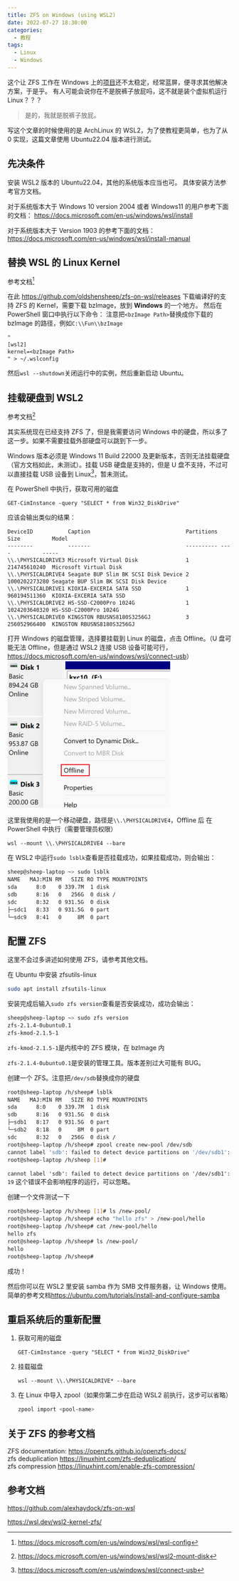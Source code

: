 ```yaml
---
title: ZFS on Windows (using WSL2)
date: 2022-07-27 18:30:00
categories:
  - 教程
tags:
  - Linux
  - Windows
---
```


这个让 ZFS 工作在 Windows 上的[项目](https://github.com/openzfsonwindows/openzfs)还不太稳定，经常蓝屏，便寻求其他解决方案，于是乎。
有人可能会说你在不是脱裤子放屁吗，这不就是装个虚拟机运行 Linux？？？

> 是的，我就是脱裤子放屁。

<!-- more -->

写这个文章的时候使用的是 ArchLinux 的 WSL2，为了使教程更简单，也为了从 0 实现，这篇文章使用 Ubuntu22.04 版本进行测试。

## 先决条件

安装 WSL2 版本的 Ubuntu22.04，其他的系统版本应当也可。
具体安装方法参考官方文档。

对于系统版本大于 Windows 10 version 2004 或者 Windows11 的用户参考下面的文档：
https://docs.microsoft.com/en-us/windows/wsl/install

对于系统版本大于 Version 1903 的参考下面的文档：
https://docs.microsoft.com/en-us/windows/wsl/install-manual

## 替换 WSL 的 Linux Kernel

参考文档[^1]

在此 https://github.com/oldshensheep/zfs-on-wsl/releases 下载编译好的支持 ZFS 的 Kernel，需要下载 bzImage，放到 **Windows** 的一个地方。
然后在 PowerShell 窗口中执行以下命令：
注意把`<bzImage Path>`替换成你下载的 bzImage 的路径，例如`C:\\Fun\\bzImage`

```pwsh
"
[wsl2]
kernel=<bzImage Path>
" > ~/.wslconfig
```

然后`wsl --shutdown`关闭运行中的实例，然后重新启动 Ubuntu。

## 挂载硬盘到 WSL2

参考文档[^2]

其实系统现在已经支持 ZFS 了，但是我需要访问 Windows 中的硬盘，所以多了这一步。如果不需要挂载外部硬盘可以跳到下一步。

Windows 版本必须是 Windows 11 Build 22000 及更新版本，否则无法挂载硬盘（官方文档如此，未测试）。挂载 USB 硬盘是支持的，但是 U 盘不支持，不过可以直接挂载 USB 设备到 Linux[^3]，暂未测试。

在 PowerShell 中执行，获取可用的磁盘

```pwsh
GET-CimInstance -query "SELECT * from Win32_DiskDrive"
```

应该会输出类似的结果：

```pwsh
DeviceID           Caption                              Partitions Size          Model
--------           -------                              ---------- ----          -----
\\.\PHYSICALDRIVE3 Microsoft Virtual Disk               1          214745610240  Microsoft Virtual Disk
\\.\PHYSICALDRIVE4 Seagate BUP Slim BK SCSI Disk Device 2          1000202273280 Seagate BUP Slim BK SCSI Disk Device
\\.\PHYSICALDRIVE1 KIOXIA-EXCERIA SATA SSD              1          960194511360  KIOXIA-EXCERIA SATA SSD
\\.\PHYSICALDRIVE2 HS-SSD-C2000Pro 1024G                1          1024203640320 HS-SSD-C2000Pro 1024G
\\.\PHYSICALDRIVE0 KINGSTON RBUSNS8180S3256GJ           3          256052966400  KINGSTON RBUSNS8180S3256GJ
```

打开 Windows 的磁盘管理，选择要挂载到 Linux 的磁盘，点击 Offline。（U 盘可能无法 Offline，但是通过 WSL2 连接 USB 设备可能可行，<https://docs.microsoft.com/en-us/windows/wsl/connect-usb>）
![](./images/2022-07-27-19-57-33.png)

这里我使用的是一个移动硬盘，路径是`\\.\PHYSICALDRIVE4`，Offline 后
在 PowerShell 中执行（需要管理员权限）

```pwsh
wsl --mount \\.\PHYSICALDRIVE4 --bare
```

在 WSL2 中运行`sudo lsblk`查看是否挂载成功，如果挂载成功，则会输出：

```bash
sheep@sheep-laptop ~> sudo lsblk
NAME   MAJ:MIN RM   SIZE RO TYPE MOUNTPOINTS
sda      8:0    0 339.7M  1 disk
sdb      8:16   0   256G  0 disk /
sdc      8:32   0 931.5G  0 disk
├─sdc1   8:33   0 931.5G  0 part
└─sdc9   8:41   0     8M  0 part
```

## 配置 ZFS

这里不会过多讲述如何使用 ZFS，请参考其他文档。

在 Ubuntu 中安装 zfsutils-linux

```bash
sudo apt install zfsutils-linux
```

安装完成后输入`sudo zfs version`查看是否安装成功，成功会输出：

```bash
sheep@sheep-laptop ~> sudo zfs version
zfs-2.1.4-0ubuntu0.1
zfs-kmod-2.1.5-1
```

`zfs-kmod-2.1.5-1`是内核中的 ZFS 模块，在 bzImage 内

`zfs-2.1.4-0ubuntu0.1`是安装的管理工具。版本差别过大可能有 BUG。

创建一个 ZFS。注意把`/dev/sdb`替换成你的硬盘

```bash
root@sheep-laptop /h/sheep# lsblk
NAME   MAJ:MIN RM   SIZE RO TYPE MOUNTPOINTS
sda      8:0    0 339.7M  1 disk
sdb      8:16   0 931.5G  0 disk
├─sdb1   8:17   0 931.5G  0 part
└─sdb2   8:18   0     8M  0 part
sdc      8:32   0   256G  0 disk /
root@sheep-laptop /h/sheep# zpool create new-pool /dev/sdb
cannot label 'sdb': failed to detect device partitions on '/dev/sdb1': 19
root@sheep-laptop /h/sheep [1]#
```

`cannot label 'sdb': failed to detect device partitions on '/dev/sdb1': 19` 这个错误不会影响程序的运行，可以忽略。

创建一个文件测试一下

```bash
root@sheep-laptop /h/sheep [1]# ls /new-pool/
root@sheep-laptop /h/sheep# echo "hello zfs" > /new-pool/hello
root@sheep-laptop /h/sheep# cat /new-pool/hello
hello zfs
root@sheep-laptop /h/sheep# ls /new-pool/
hello
root@sheep-laptop /h/sheep#
```

成功！

然后你可以在 WSL2 里安装 samba 作为 SMB 文件服务器，让 Windows 使用。简单的参考文档<https://ubuntu.com/tutorials/install-and-configure-samba>

## 重启系统后的重新配置

1. 获取可用的磁盘

   ```pwsh
   GET-CimInstance -query "SELECT * from Win32_DiskDrive"
   ```

2. 挂载磁盘

   ```pwsh
   wsl --mount \\.\PHYSICALDRIVE* --bare
   ```

3. 在 Linux 中导入 zpool（如果你第二步在启动 WSL2 前执行，这步可以省略）

   ```bash
   zpool import <pool-name>
   ```

## 关于 ZFS 的参考文档

ZFS documentation: <https://openzfs.github.io/openzfs-docs/>  
zfs deduplication <https://linuxhint.com/zfs-deduplication/>  
zfs compression <https://linuxhint.com/enable-zfs-compression/>

## 参考文档

<https://github.com/alexhaydock/zfs-on-wsl>

<https://wsl.dev/wsl2-kernel-zfs/>

[^1]: https://docs.microsoft.com/en-us/windows/wsl/wsl-config
[^2]: https://docs.microsoft.com/en-us/windows/wsl/wsl2-mount-disk
[^3]: https://docs.microsoft.com/en-us/windows/wsl/connect-usb
